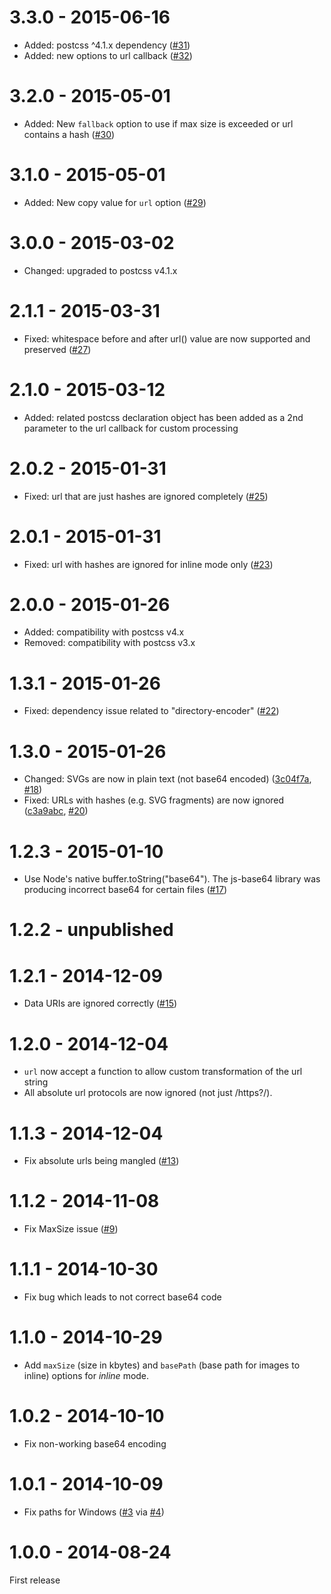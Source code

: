 # 3.3.0 - 2015-06-16

- Added: postcss ^4.1.x dependency
([#31](https://github.com/postcss/postcss-url/pull/31))
- Added: new options to url callback
([#32](https://github.com/postcss/postcss-url/pull/32))

# 3.2.0 - 2015-05-01

- Added: New `fallback` option to use if max size is exceeded or url contains a hash ([#30](https://github.com/postcss/postcss-url/pull/30))

# 3.1.0 - 2015-05-01

- Added: New copy value for `url` option ([#29](https://github.com/postcss/postcss-url/pull/29))

# 3.0.0 - 2015-03-02

- Changed: upgraded to postcss v4.1.x

# 2.1.1 - 2015-03-31

- Fixed: whitespace before and after url() value are now supported and preserved ([#27](https://github.com/postcss/postcss-url/pull/27))

# 2.1.0 - 2015-03-12

- Added: related postcss declaration object has been added as a 2nd parameter to the url callback for custom processing

# 2.0.2 - 2015-01-31

- Fixed: url that are just hashes are ignored completely ([#25](https://github.com/postcss/postcss-url/issues/25))

# 2.0.1 - 2015-01-31

- Fixed: url with hashes are ignored for inline mode only ([#23](https://github.com/postcss/postcss-url/pull/23))

# 2.0.0 - 2015-01-26

- Added: compatibility with postcss v4.x
- Removed: compatibility with postcss v3.x

# 1.3.1 - 2015-01-26

- Fixed: dependency issue related to "directory-encoder" ([#22](https://github.com/postcss/postcss-url/pull/22))

# 1.3.0 - 2015-01-26

- Changed: SVGs are now in plain text (not base64 encoded) ([3c04f7a](https://github.com/postcss/postcss-url/commit/3c04f7abb1c017dfef34d3ddb00a5b44d8af951f), [#18](https://github.com/postcss/postcss-url/issues/18))
- Fixed: URLs with hashes (e.g. SVG fragments) are now ignored ([c3a9abc](https://github.com/postcss/postcss-url/commit/c3a9abcbed33ede323e7dcd6708b8fdb6168462f), [#20](https://github.com/postcss/postcss-url/pull/20))

# 1.2.3 - 2015-01-10

- Use Node's native buffer.toString("base64"). The js-base64 library was producing incorrect base64 for certain files ([#17](https://github.com/postcss/postcss-url/pull/17))

# 1.2.2 - unpublished

# 1.2.1 - 2014-12-09

- Data URIs are ignored correctly ([#15](https://github.com/postcss/postcss-url/pull/15))

# 1.2.0 - 2014-12-04

- `url` now accept a function to allow custom transformation of the url string
- All absolute url protocols are now ignored (not just /https?/).

# 1.1.3 - 2014-12-04

- Fix absolute urls being mangled ([#13](https://github.com/postcss/postcss-url/issues/13))

# 1.1.2 - 2014-11-08

- Fix MaxSize issue ([#9](https://github.com/postcss/postcss-url/issues/9))

# 1.1.1 - 2014-10-30

- Fix bug which leads to not correct base64 code

# 1.1.0 - 2014-10-29

- Add `maxSize` (size in kbytes) and `basePath` (base path for images to inline) options for _inline_ mode.

# 1.0.2 - 2014-10-10

- Fix non-working base64 encoding

# 1.0.1 - 2014-10-09

- Fix paths for Windows ([#3](https://github.com/postcss/postcss-url/issue/3) via [#4](https://github.com/postcss/postcss-url/pull/4))

# 1.0.0 - 2014-08-24

First release

